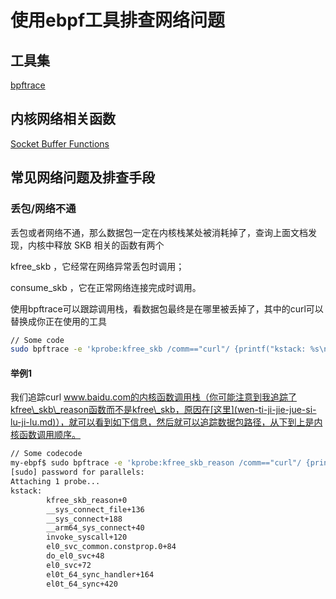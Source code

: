 # 使用ebpf工具排查网络问题

## 工具集

[bpftrace](https://github.com/bpftrace/bpftrace/blob/master/man/adoc/bpftrace.adoc)

## 内核网络相关函数

[Socket Buffer Functions](https://archive.kernel.org/oldlinux/htmldocs/networking/ch01s02.html)

## 常见网络问题及排查手段

### 丢包/网络不通

丢包或者网络不通，那么数据包一定在内核栈某处被消耗掉了，查询上面文档发现，内核中释放 SKB 相关的函数有两个

kfree\_skb ，它经常在网络异常丢包时调用；

consume\_skb ，它在正常网络连接完成时调用。

使用bpftrace可以跟踪调用栈，看数据包最终是在哪里被丢掉了，其中的curl可以替换成你正在使用的工具

```bash
// Some code
sudo bpftrace -e 'kprobe:kfree_skb /comm=="curl"/ {printf("kstack: %s\n", kstack);}'
```

#### 举例1

我们追踪curl www.baidu.com的内核函数调用栈（你可能注意到我追踪了kfree\_skb\_reason函数而不是kfree\_skb，原因在[这里](wen-ti-ji-jie-jue-si-lu-ji-lu.md)），就可以看到如下信息，然后就可以追踪数据包路径，从下到上是内核函数调用顺序。

```bash
// Some codecode
my-ebpf$ sudo bpftrace -e 'kprobe:kfree_skb_reason /comm=="curl"/ {printf("kstack: %s\n", kstack);}'
[sudo] password for parallels: 
Attaching 1 probe...
kstack: 
        kfree_skb_reason+0
        __sys_connect_file+136
        __sys_connect+188
        __arm64_sys_connect+40
        invoke_syscall+120
        el0_svc_common.constprop.0+84
        do_el0_svc+48
        el0_svc+72
        el0t_64_sync_handler+164
        el0t_64_sync+420

```
